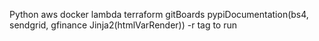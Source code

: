 Python aws docker lambda terraform gitBoards pypiDocumentation(bs4, sendgrid, gfinance Jinja2(htmlVarRender))
-r tag to run
